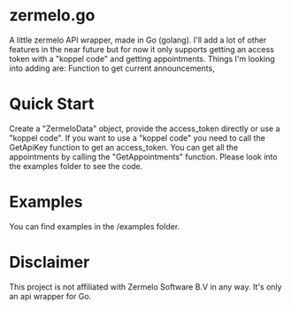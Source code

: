 # zermelo.go
A little zermelo API wrapper, made in Go (golang).
I'll add a lot of other features in the near future but for now it only supports getting an access token with a "koppel code" and getting appointments.
Things I'm looking into adding are:
Function to get current announcements,


# Quick Start
Create a "ZermeloData" object, provide the access_token directly or use a "koppel code".
If you want to use a "koppel code" you need to call the GetApiKey function to get an access_token.
You can get all the appointments by calling the "GetAppointments" function.
Please look into the examples folder to see the code.

# Examples
You can find examples in the /examples folder. 

# Disclaimer
This project is not affiliated with Zermelo Software B.V in any way. It's only an api wrapper for Go.
